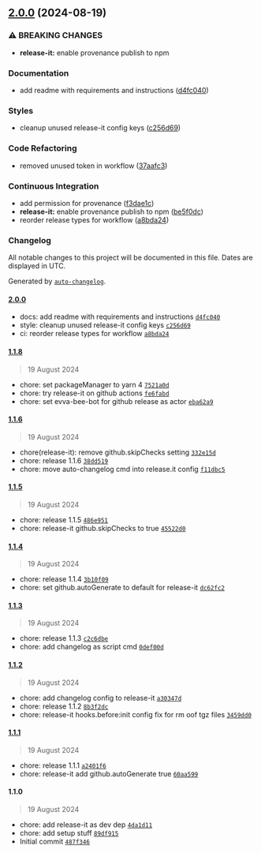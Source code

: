

## [2.0.0](https://github.com/axi92/github-release-it-lifecycle-test/compare/1.1.8...2.0.0) (2024-08-19)


### ⚠ BREAKING CHANGES

* **release-it:** enable provenance publish to npm

### Documentation

* add readme with requirements and instructions ([d4fc040](https://github.com/axi92/github-release-it-lifecycle-test/commit/d4fc04076fb6c9f6e9b85b93a2ee0d7822c1ba4c))


### Styles

* cleanup unused release-it config keys ([c256d69](https://github.com/axi92/github-release-it-lifecycle-test/commit/c256d69ee382a881fb5f05344cead9b6173b0b07))


### Code Refactoring

* removed unused token in workflow ([37aafc3](https://github.com/axi92/github-release-it-lifecycle-test/commit/37aafc3b53db38ca74b72c23acb56b04e3eb83c3))


### Continuous Integration

* add permission for provenance ([f3dae1c](https://github.com/axi92/github-release-it-lifecycle-test/commit/f3dae1c4fd74c6b95a28c07ba9537c1355b70b5b))
* **release-it:** enable provenance publish to npm ([be5f0dc](https://github.com/axi92/github-release-it-lifecycle-test/commit/be5f0dc8db5ace8848fcf33c458a4f949da2b0aa))
* reorder release types for workflow ([a8bda24](https://github.com/axi92/github-release-it-lifecycle-test/commit/a8bda24ae54f22f2a430b6d1f974c5acdb6ea6bb))

### Changelog

All notable changes to this project will be documented in this file. Dates are displayed in UTC.

Generated by [`auto-changelog`](https://github.com/CookPete/auto-changelog).

#### [2.0.0](https://github.com/axi92/github-release-it-lifecycle-test/compare/1.1.8...2.0.0)

- docs: add readme with requirements and instructions [`d4fc040`](https://github.com/axi92/github-release-it-lifecycle-test/commit/d4fc04076fb6c9f6e9b85b93a2ee0d7822c1ba4c)
- style: cleanup unused release-it config keys [`c256d69`](https://github.com/axi92/github-release-it-lifecycle-test/commit/c256d69ee382a881fb5f05344cead9b6173b0b07)
- ci: reorder release types for workflow [`a8bda24`](https://github.com/axi92/github-release-it-lifecycle-test/commit/a8bda24ae54f22f2a430b6d1f974c5acdb6ea6bb)

#### [1.1.8](https://github.com/axi92/github-release-it-lifecycle-test/compare/1.1.6...1.1.8)

> 19 August 2024

- chore: set packageManager to yarn 4 [`7521a0d`](https://github.com/axi92/github-release-it-lifecycle-test/commit/7521a0d2221d7712cbc878ec1afa3747b161d40b)
- chore: try release-it on github actions [`fe6fabd`](https://github.com/axi92/github-release-it-lifecycle-test/commit/fe6fabd487095af89f7e0c9e4d5cf53864a1a1f5)
- chore:  set evva-bee-bot for github release as actor [`eba62a9`](https://github.com/axi92/github-release-it-lifecycle-test/commit/eba62a996deaf84942b2d990366ec108127f3621)

#### [1.1.6](https://github.com/axi92/github-release-it-lifecycle-test/compare/1.1.5...1.1.6)

> 19 August 2024

- chore(release-it): remove github.skipChecks setting [`332e15d`](https://github.com/axi92/github-release-it-lifecycle-test/commit/332e15d2126b3f5da35369c773b4d6ee35d21a6d)
- chore: release 1.1.6 [`38dd519`](https://github.com/axi92/github-release-it-lifecycle-test/commit/38dd519d487cd9951630d552e85de65497a57bd1)
- chore: move auto-changelog cmd into release.it config [`f11dbc5`](https://github.com/axi92/github-release-it-lifecycle-test/commit/f11dbc590e9db826b9ffdf3bab68066a655fe2a6)

#### [1.1.5](https://github.com/axi92/github-release-it-lifecycle-test/compare/1.1.4...1.1.5)

> 19 August 2024

- chore: release 1.1.5 [`486e951`](https://github.com/axi92/github-release-it-lifecycle-test/commit/486e9515b09ab002a71eaf4c9657a5c97b3abfa1)
- chore: release-it github.skipChecks to true [`45522d0`](https://github.com/axi92/github-release-it-lifecycle-test/commit/45522d0c9ae9d245fd7fda9ef7ee3c9ccfbb6ff8)

#### [1.1.4](https://github.com/axi92/github-release-it-lifecycle-test/compare/1.1.3...1.1.4)

> 19 August 2024

- chore: release 1.1.4 [`3b10f09`](https://github.com/axi92/github-release-it-lifecycle-test/commit/3b10f09a0def30f445a18db0fef2eb029697aa48)
- chore: set github.autoGenerate to default for release-it [`dc62fc2`](https://github.com/axi92/github-release-it-lifecycle-test/commit/dc62fc248d7211dbc053bf2ebb92c2044d7b1fa2)

#### [1.1.3](https://github.com/axi92/github-release-it-lifecycle-test/compare/1.1.2...1.1.3)

> 19 August 2024

- chore: release 1.1.3 [`c2c6dbe`](https://github.com/axi92/github-release-it-lifecycle-test/commit/c2c6dbe98c45196c668ddb8d62f36f46b16b1e91)
- chore: add changelog as script cmd [`0def00d`](https://github.com/axi92/github-release-it-lifecycle-test/commit/0def00dc1e9a4d3c11de1852acb4692e561cecf6)

#### [1.1.2](https://github.com/axi92/github-release-it-lifecycle-test/compare/1.1.1...1.1.2)

> 19 August 2024

- chore: add changelog config to release-it [`a30347d`](https://github.com/axi92/github-release-it-lifecycle-test/commit/a30347dac23588452652b14f5c26b130e1b82e33)
- chore: release 1.1.2 [`8b3f2dc`](https://github.com/axi92/github-release-it-lifecycle-test/commit/8b3f2dcc0249033647a51d6b9edab808141ceb7f)
- chore: release-it hooks.before:init config fix for rm oof tgz files [`3459dd0`](https://github.com/axi92/github-release-it-lifecycle-test/commit/3459dd07a9f5f7a0f282e94452403b0b82c9519c)

#### [1.1.1](https://github.com/axi92/github-release-it-lifecycle-test/compare/1.1.0...1.1.1)

> 19 August 2024

- chore: release 1.1.1 [`a2401f6`](https://github.com/axi92/github-release-it-lifecycle-test/commit/a2401f63b091b96ec4be8b38c65af1af1802cfae)
- chore: release-it add github.autoGenerate true [`60aa599`](https://github.com/axi92/github-release-it-lifecycle-test/commit/60aa599dd2959223efd829319a1d4b7191a493bf)

#### 1.1.0

> 19 August 2024

- chore: add release-it as dev dep [`4da1d11`](https://github.com/axi92/github-release-it-lifecycle-test/commit/4da1d1129724d92cda6a58e4d7975163b7854c15)
- chore: add setup stuff [`89df915`](https://github.com/axi92/github-release-it-lifecycle-test/commit/89df9156c379b851fe3e97777dc67a1fe65c1897)
- Initial commit [`487f346`](https://github.com/axi92/github-release-it-lifecycle-test/commit/487f34640a74bca459ad6f7f82de99a51ac00aa7)
